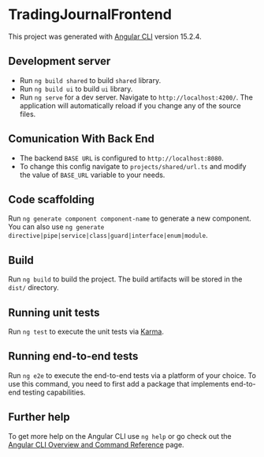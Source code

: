 # TradingJournalFrontend

This project was generated with [Angular CLI](https://github.com/angular/angular-cli) version 15.2.4.

## Development server

- Run `ng build shared` to build `shared` library.
- Run `ng build ui` to build `ui` library.
- Run `ng serve` for a dev server. Navigate to `http://localhost:4200/`. The application will automatically reload if you change any of the source files.

## Comunication With Back End

- The backend `BASE URL` is configured to `http://localhost:8080`.
- To change this config navigate to `projects/shared/url.ts` and modify the value of `BASE_URL` variable to your needs.

## Code scaffolding

Run `ng generate component component-name` to generate a new component. You can also use `ng generate directive|pipe|service|class|guard|interface|enum|module`.

## Build

Run `ng build` to build the project. The build artifacts will be stored in the `dist/` directory.

## Running unit tests

Run `ng test` to execute the unit tests via [Karma](https://karma-runner.github.io).

## Running end-to-end tests

Run `ng e2e` to execute the end-to-end tests via a platform of your choice. To use this command, you need to first add a package that implements end-to-end testing capabilities.

## Further help

To get more help on the Angular CLI use `ng help` or go check out the [Angular CLI Overview and Command Reference](https://angular.io/cli) page.

